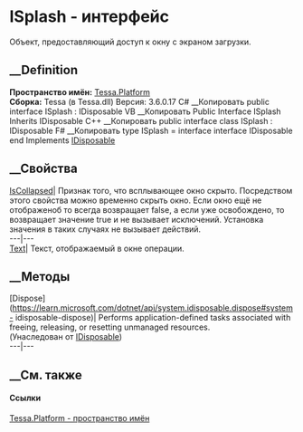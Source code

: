 # ISplash - интерфейс
Объект, предоставляющий доступ к окну с экраном загрузки.
## __Definition
 **Пространство имён:** [Tessa.Platform](N_Tessa_Platform.htm)  
 **Сборка:** Tessa (в Tessa.dll) Версия: 3.6.0.17
C# __Копировать
     public interface ISplash : IDisposable
VB __Копировать
     Public Interface ISplash
    	Inherits IDisposable
C++ __Копировать
     public interface class ISplash : IDisposable
F# __Копировать
     type ISplash = 
        interface
            interface IDisposable
        end
Implements
    [IDisposable](https://learn.microsoft.com/dotnet/api/system.idisposable)
##  __Свойства
[IsCollapsed](P_Tessa_Platform_ISplash_IsCollapsed.htm)|  Признак того, что
всплывающее окно скрыто. Посредством этого свойства можно временно скрыть
окно. Если окно ещё не отображеноб то всегда возвращает false, а если уже
освобождено, то возвращает значение true и не вызывает исключений. Установка
значения в таких случаях не вызывает действий.  
---|---  
[Text](P_Tessa_Platform_ISplash_Text.htm)| Текст, отображаемый в окне
операции.  
##  __Методы
[Dispose](https://learn.microsoft.com/dotnet/api/system.idisposable.dispose#system-
idisposable-dispose)| Performs application-defined tasks associated with
freeing, releasing, or resetting unmanaged resources.  
(Унаследован от
[IDisposable](https://learn.microsoft.com/dotnet/api/system.idisposable))  
---|---  
##  __См. также
#### Ссылки
[Tessa.Platform - пространство имён](N_Tessa_Platform.htm)
